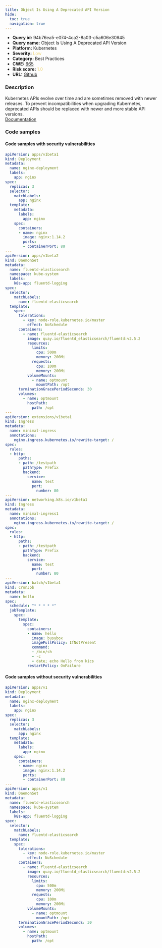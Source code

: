```yaml
---
title: Object Is Using A Deprecated API Version
hide:
  toc: true
  navigation: true
---
```


<style>
  .highlight .hll {
    background-color: #ff171742;
  }
  .md-content {
    max-width: 1100px;
    margin: 0 auto;
  }
</style>

-   **Query id:** 94b76ea5-e074-4ca2-8a03-c5a606e30645
-   **Query name:** Object Is Using A Deprecated API Version
-   **Platform:** Kubernetes
-   **Severity:** <span style="color:#edd57e">Low</span>
-   **Category:** Best Practices
-   **CWE:** <a href="https://cwe.mitre.org/data/definitions/665.html" onclick="newWindowOpenerSafe(event, 'https://cwe.mitre.org/data/definitions/665.html')">665</a>
-   **Risk score:** <span style="color:#edd57e">1.0</span>
-   **URL:** [Github](https://github.com/Checkmarx/kics/tree/master/assets/queries/k8s/object_is_using_a_deprecated_api_version)

### Description
Kubernetes APIs evolve over time and are sometimes removed with newer releases. To prevent incompatibilities when upgrading Kubernetes, deprecated APIs should be replaced with newer and more stable API versions.<br>
[Documentation](https://kubernetes.io/docs/reference/using-api/deprecation-guide/)

### Code samples
#### Code samples with security vulnerabilities
```yaml title="Positive test num. 1 - yaml file" hl_lines="1 76 23 58 94"
apiVersion: apps/v1beta1
kind: Deployment
metadata:
  name: nginx-deployment
  labels:
    app: nginx
spec:
  replicas: 3
  selector:
    matchLabels:
      app: nginx
  template:
    metadata:
      labels:
        app: nginx
    spec:
      containers:
      - name: nginx
        image: nginx:1.14.2
        ports:
        - containerPort: 80
---
apiVersion: apps/v1beta2
kind: DaemonSet
metadata:
  name: fluentd-elasticsearch
  namespace: kube-system
  labels:
    k8s-app: fluentd-logging
spec:
  selector:
    matchLabels:
      name: fluentd-elasticsearch
  template:
    spec:
      tolerations:
        - key: node-role.kubernetes.io/master
          effect: NoSchedule
      containers:
        - name: fluentd-elasticsearch
          image: quay.io/fluentd_elasticsearch/fluentd:v2.5.2
          resources:
            limits:
              cpu: 500m
              memory: 200Mi
            requests:
              cpu: 100m
              memory: 200Mi
          volumeMounts:
            - name: optmount
              mountPath: /opt
      terminationGracePeriodSeconds: 30
      volumes:
        - name: optmount
          hostPath:
            path: /opt
---
apiVersion: extensions/v1beta1
kind: Ingress
metadata:
  name: minimal-ingress
  annotations:
    nginx.ingress.kubernetes.io/rewrite-target: /
spec:
  rules:
  - http:
      paths:
      - path: /testpath
        pathType: Prefix
        backend:
          service:
            name: test
            port:
              number: 80
---
apiVersion: networking.k8s.io/v1beta1
kind: Ingress
metadata:
  name: minimal-ingress1
  annotations:
    nginx.ingress.kubernetes.io/rewrite-target: /
spec:
  rules:
  - http:
      paths:
      - path: /testpath
        pathType: Prefix
        backend:
          service:
            name: test
            port:
              number: 80
---
apiVersion: batch/v1beta1
kind: CronJob
metadata:
  name: hello
spec:
  schedule: "* * * * *"
  jobTemplate:
    spec:
      template:
        spec:
          containers:
          - name: hello
            image: busybox
            imagePullPolicy: IfNotPresent
            command:
            - /bin/sh
            - -c
            - date; echo Hello from kics
          restartPolicy: OnFailure

```


#### Code samples without security vulnerabilities
```yaml title="Negative test num. 1 - yaml file"
apiVersion: apps/v1
kind: Deployment
metadata:
  name: nginx-deployment
  labels:
    app: nginx
spec:
  replicas: 3
  selector:
    matchLabels:
      app: nginx
  template:
    metadata:
      labels:
        app: nginx
    spec:
      containers:
      - name: nginx
        image: nginx:1.14.2
        ports:
        - containerPort: 80
---
apiVersion: apps/v1
kind: DaemonSet
metadata:
  name: fluentd-elasticsearch
  namespace: kube-system
  labels:
    k8s-app: fluentd-logging
spec:
  selector:
    matchLabels:
      name: fluentd-elasticsearch
  template:
    spec:
      tolerations:
        - key: node-role.kubernetes.io/master
          effect: NoSchedule
      containers:
        - name: fluentd-elasticsearch
          image: quay.io/fluentd_elasticsearch/fluentd:v2.5.2
          resources:
            limits:
              cpu: 500m
              memory: 200Mi
            requests:
              cpu: 100m
              memory: 200Mi
          volumeMounts:
            - name: optmount
              mountPath: /opt
      terminationGracePeriodSeconds: 30
      volumes:
        - name: optmount
          hostPath:
            path: /opt

```

